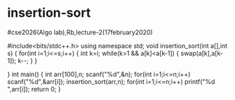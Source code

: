 # insertion-sort
#cse2026(Algo lab),Rb,lecture-2(17february2020)


#include<bits/stdc++.h>
using namespace std;
void insertion_sort(int a[],int s)
{
    for(int i=1;i<=s;i++)
    {
        int k=i;
        while(k>1 && a[k]<a[k-1])
        {
            swap(a[k],a[k-1]);
            k--;
        }
    }

}
int main()
{
    int arr[100],n;
    scanf("%d",&n);
    for(int i=1;i<=n;i++)
       scanf("%d",&arr[i]);
       insertion_sort(arr,n);
       for(int i=1;i<=n;i++)
        printf("%d ",arr[i]);
       return 0;
}
